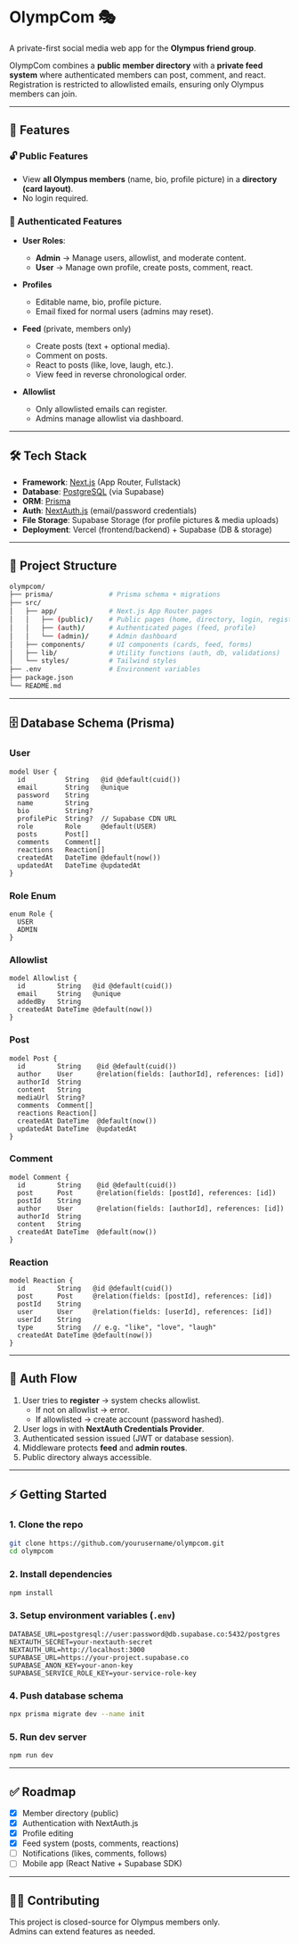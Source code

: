 # OlympCom 🎭  
A private-first social media web app for the **Olympus friend group**.  

OlympCom combines a **public member directory** with a **private feed system** where authenticated members can post, comment, and react. Registration is restricted to allowlisted emails, ensuring only Olympus members can join.  

---

## 🚀 Features  

### 🔓 Public Features  
- View **all Olympus members** (name, bio, profile picture) in a **directory (card layout)**.  
- No login required.  

### 🔑 Authenticated Features  
- **User Roles**:  
  - **Admin** → Manage users, allowlist, and moderate content.  
  - **User** → Manage own profile, create posts, comment, react.  

- **Profiles**  
  - Editable name, bio, profile picture.  
  - Email fixed for normal users (admins may reset).  

- **Feed** (private, members only)  
  - Create posts (text + optional media).  
  - Comment on posts.  
  - React to posts (like, love, laugh, etc.).  
  - View feed in reverse chronological order.  

- **Allowlist**  
  - Only allowlisted emails can register.  
  - Admins manage allowlist via dashboard.  

---

## 🛠 Tech Stack  

- **Framework**: [Next.js](https://nextjs.org/) (App Router, Fullstack)  
- **Database**: [PostgreSQL](https://supabase.com/) (via Supabase)  
- **ORM**: [Prisma](https://prisma.io/)  
- **Auth**: [NextAuth.js](https://next-auth.js.org/) (email/password credentials)  
- **File Storage**: Supabase Storage (for profile pictures & media uploads)  
- **Deployment**: Vercel (frontend/backend) + Supabase (DB & storage)  

---

## 📂 Project Structure  

```bash
olympcom/
├── prisma/              # Prisma schema + migrations
├── src/
│   ├── app/             # Next.js App Router pages
│   │   ├── (public)/    # Public pages (home, directory, login, register)
│   │   ├── (auth)/      # Authenticated pages (feed, profile)
│   │   └── (admin)/     # Admin dashboard
│   ├── components/      # UI components (cards, feed, forms)
│   ├── lib/             # Utility functions (auth, db, validations)
│   └── styles/          # Tailwind styles
├── .env                 # Environment variables
├── package.json
└── README.md
```

---

## 🗄 Database Schema (Prisma)  

### User  
```prisma
model User {
  id          String   @id @default(cuid())
  email       String   @unique
  password    String
  name        String
  bio         String?
  profilePic  String?  // Supabase CDN URL
  role        Role     @default(USER)
  posts       Post[]
  comments    Comment[]
  reactions   Reaction[]
  createdAt   DateTime @default(now())
  updatedAt   DateTime @updatedAt
}
```

### Role Enum  
```prisma
enum Role {
  USER
  ADMIN
}
```

### Allowlist  
```prisma
model Allowlist {
  id        String   @id @default(cuid())
  email     String   @unique
  addedBy   String
  createdAt DateTime @default(now())
}
```

### Post  
```prisma
model Post {
  id        String    @id @default(cuid())
  author    User      @relation(fields: [authorId], references: [id])
  authorId  String
  content   String
  mediaUrl  String?
  comments  Comment[]
  reactions Reaction[]
  createdAt DateTime  @default(now())
  updatedAt DateTime  @updatedAt
}
```

### Comment  
```prisma
model Comment {
  id        String    @id @default(cuid())
  post      Post      @relation(fields: [postId], references: [id])
  postId    String
  author    User      @relation(fields: [authorId], references: [id])
  authorId  String
  content   String
  createdAt DateTime  @default(now())
}
```

### Reaction  
```prisma
model Reaction {
  id        String   @id @default(cuid())
  post      Post     @relation(fields: [postId], references: [id])
  postId    String
  user      User     @relation(fields: [userId], references: [id])
  userId    String
  type      String   // e.g. "like", "love", "laugh"
  createdAt DateTime @default(now())
}
```

---

## 🔐 Auth Flow  

1. User tries to **register** → system checks allowlist.  
   - If not on allowlist → error.  
   - If allowlisted → create account (password hashed).  
2. User logs in with **NextAuth Credentials Provider**.  
3. Authenticated session issued (JWT or database session).  
4. Middleware protects **feed** and **admin routes**.  
5. Public directory always accessible.  

---

## ⚡ Getting Started  

### 1. Clone the repo  
```bash
git clone https://github.com/yourusername/olympcom.git
cd olympcom
```

### 2. Install dependencies  
```bash
npm install
```

### 3. Setup environment variables (`.env`)  
```env
DATABASE_URL=postgresql://user:password@db.supabase.co:5432/postgres
NEXTAUTH_SECRET=your-nextauth-secret
NEXTAUTH_URL=http://localhost:3000
SUPABASE_URL=https://your-project.supabase.co
SUPABASE_ANON_KEY=your-anon-key
SUPABASE_SERVICE_ROLE_KEY=your-service-role-key
```

### 4. Push database schema  
```bash
npx prisma migrate dev --name init
```

### 5. Run dev server  
```bash
npm run dev
```

---

## ✅ Roadmap  

- [x] Member directory (public)  
- [x] Authentication with NextAuth.js  
- [x] Profile editing  
- [x] Feed system (posts, comments, reactions)  
- [ ] Notifications (likes, comments, follows)  
- [ ] Mobile app (React Native + Supabase SDK)  

---

## 👨‍💻 Contributing  

This project is closed-source for Olympus members only.  
Admins can extend features as needed.  